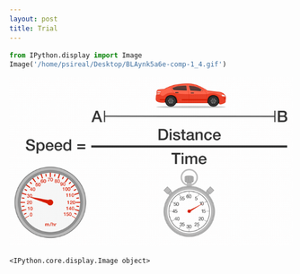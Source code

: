 ```yaml
---
layout: post
title: Trial
---
```



```python
from IPython.display import Image
Image('/home/psireal/Desktop/BLAynk5a6e-comp-1_4.gif')
```



![img](images/pSFqt3l24y-comp-1_3.gif)

    <IPython.core.display.Image object>


